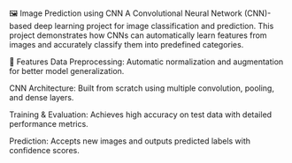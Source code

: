 🖼️ Image Prediction using CNN
A Convolutional Neural Network (CNN)-based deep learning project for image classification and prediction.
This project demonstrates how CNNs can automatically learn features from images and accurately classify them into predefined categories.

📌 Features
Data Preprocessing: Automatic normalization and augmentation for better model generalization.

CNN Architecture: Built from scratch using multiple convolution, pooling, and dense layers.

Training & Evaluation: Achieves high accuracy on test data with detailed performance metrics.

Prediction: Accepts new images and outputs predicted labels with confidence scores.
